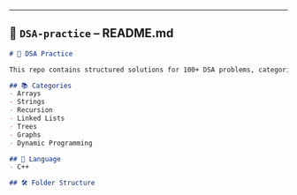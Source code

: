 
---

## 📝 `DSA-practice` – README.md

```markdown
# 🧠 DSA Practice

This repo contains structured solutions for 100+ DSA problems, categorized by topic and solved in C++.

## 📚 Categories
- Arrays
- Strings
- Recursion
- Linked Lists
- Trees
- Graphs
- Dynamic Programming

## 🔧 Language
- C++

## 🛠️ Folder Structure
